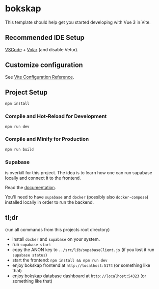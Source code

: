 # bokskap

This template should help get you started developing with Vue 3 in Vite.

## Recommended IDE Setup

[VSCode](https://code.visualstudio.com/) + [Volar](https://marketplace.visualstudio.com/items?itemName=Vue.volar) (and disable Vetur).

## Customize configuration

See [Vite Configuration Reference](https://vitejs.dev/config/).

## Project Setup

```sh
npm install
```

### Compile and Hot-Reload for Development

```sh
npm run dev
```

### Compile and Minify for Production

```sh
npm run build
```

### Supabase

is overkill for this project. The idea is to learn how one can run supabase locally and connect it to the frontend.

Read the [documentation](https://supabase.com/docs/guides/cli/local-development).

You'll need to have `supabase` and `docker` (possibly also `docker-compose`) installed locally in order to run the backend.

## tl;dr

(run all commands from this projects root directory)

- install `docker` and `supabase` on your system.
- run `supabase start`
- copy the ANON key to `../src/lib/supabaseClient.js` (if you lost it run `supabase status`)
- start the frontend: `npm install && npm run dev`
- enjoy bokskap frontend at `http://localhost:5174` (or something like that)
- enjoy bokskap database dashboard at `http://localhost:54323` (or something like that)

